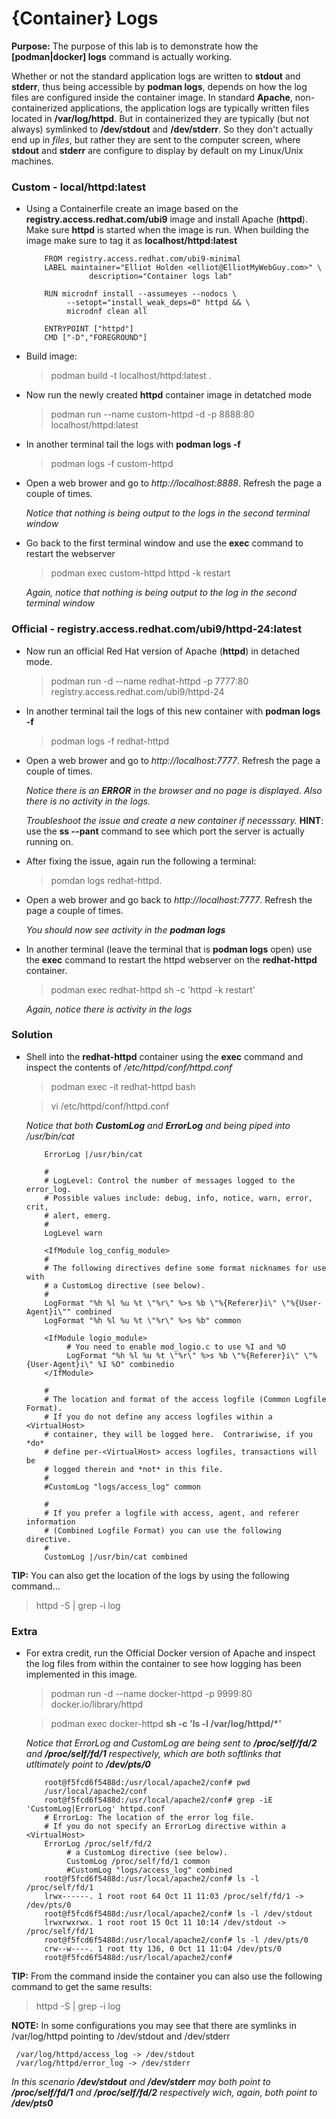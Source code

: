 # {Container} Logs

**Purpose:** The purpose of this lab is to demonstrate how the **[podman|docker] logs** command is actually working.

Whether or not the standard application logs are written to **stdout** and **stderr**,
thus being accessible by __podman logs__, depends on how the log files are configured 
inside the container image. In standard __Apache__, non-containerized
applications, the application logs are typically written files located in __/var/log/httpd__.
But in containerized they are typically (but not always) symlinked to __/dev/stdout__
and __/dev/stderr__. So they don't actually end up in *files*, but rather they are sent
to the computer screen, where __stdout__ and __stderr__ are configure to display by
default on my Linux/Unix machines.

### Custom - local/httpd:latest
* Using a Containerfile create an image based on the __registry.access.redhat.com/ubi9__ image and install Apache (__httpd__). Make sure __httpd__ is started when the image is run. When building the image make sure to tag it as __localhost/httpd:latest__

          FROM registry.access.redhat.com/ubi9-minimal
          LABEL maintainer="Elliot Holden <elliot@ElliotMyWebGuy.com>" \
                    description="Container logs lab"

          RUN microdnf install --assumeyes --nodocs \
               --setopt="install_weak_deps=0" httpd && \
               microdnf clean all

          ENTRYPOINT ["httpd"]
          CMD ["-D","FOREGROUND"]

*  Build image:
   > podman build -t localhost/httpd:latest .

* Now run the newly created **httpd** container image in detatched mode
  >podman run --name custom-httpd -d -p 8888:80 localhost/httpd:latest

* In another terminal tail the logs with **podman logs -f**
  >podman logs -f custom-httpd

* Open a web brower and go to *http://localhost:8888*. Refresh the page a couple of times.

  *Notice that nothing is being output to the logs in the second terminal window*

* Go back to the first terminal window and use the **exec** command to restart the webserver
  >podman exec custom-httpd httpd -k restart 

  *Again, notice that nothing is being output to the log in the second terminal window* 

### Official - registry.access.redhat.com/ubi9/httpd-24:latest 
* Now run an official Red Hat version of Apache (__httpd__) in detached mode.
  > podman run -d --name redhat-httpd -p 7777:80 registry.access.redhat.com/ubi9/httpd-24

* In another terminal tail the logs of this new container with **podman logs -f**
  >podman logs -f redhat-httpd

* Open a web brower and go to *http://localhost:7777*. Refresh the page a couple of times.

  *Notice there is an **ERROR** in the browser and no page is displayed. Also there is no activity in the logs.*

  *Troubleshoot the issue and create a new container if necesssary.*  **HINT**: use the **ss --pant** command to see which port the server is actually running on.

* After fixing the issue, again run the following a terminal:
  >pomdan logs redhat-httpd.

* Open a web brower and go back to *http://localhost:7777*. Refresh the page a couple of times.

  *You should now see activity in the __podman logs__*

* In another terminal (leave the terminal that is __podman logs__ open) use the **exec** command to restart the httpd webserver on the __redhat-httpd__ container.

  >podman exec redhat-httpd sh -c 'httpd -k restart'

  *Again, notice there is activity in the logs*

### Solution
* Shell into the __redhat-httpd__ container using the __exec__ command and inspect the contents of */etc/httpd/conf/httpd.conf*

  >podman exec -it redhat-httpd bash

  >vi /etc/httpd/conf/httpd.conf

     *Notice that both __CustomLog__ and __ErrorLog__ and being piped into /usr/bin/cat*


          ErrorLog |/usr/bin/cat

          #
          # LogLevel: Control the number of messages logged to the error_log.
          # Possible values include: debug, info, notice, warn, error, crit,
          # alert, emerg.
          #
          LogLevel warn

          <IfModule log_config_module>
          #
          # The following directives define some format nicknames for use with
          # a CustomLog directive (see below). 
          #
          LogFormat "%h %l %u %t \"%r\" %>s %b \"%{Referer}i\" \"%{User-Agent}i\"" combined
          LogFormat "%h %l %u %t \"%r\" %>s %b" common

          <IfModule logio_module>
               # You need to enable mod_logio.c to use %I and %O
               LogFormat "%h %l %u %t \"%r\" %>s %b \"%{Referer}i\" \"%{User-Agent}i\" %I %O" combinedio
          </IfModule>

          #
          # The location and format of the access logfile (Common Logfile Format).
          # If you do not define any access logfiles within a <VirtualHost>
          # container, they will be logged here.  Contrariwise, if you *do*
          # define per-<VirtualHost> access logfiles, transactions will be 
          # logged therein and *not* in this file.
          #
          #CustomLog "logs/access_log" common

          #
          # If you prefer a logfile with access, agent, and referer information
          # (Combined Logfile Format) you can use the following directive.
          #
          CustomLog |/usr/bin/cat combined
     </IfModule>

__TIP:__ You can also get the location of the logs by using the following command...
>httpd -S | grep -i log

### Extra

* For extra credit, run the Official Docker version of Apache and inspect the log files from within the container to see how logging has been implemented in this image.

  >podman run -d --name docker-httpd -p 9999:80 docker.io/library/httpd

  >podman exec docker-httpd __sh -c 'ls -l /var/log/httpd/*'__

  *Notice that ErrorLog and CustomLog are being sent to __/proc/self/fd/2__ and __/proc/self/fd/1__ respectively, which are both softlinks that utltimately point to __/dev/pts/0__* 

          root@f5fcd6f5488d:/usr/local/apache2/conf# pwd
          /usr/local/apache2/conf
          root@f5fcd6f5488d:/usr/local/apache2/conf# grep -iE 'CustomLog|ErrorLog' httpd.conf
          # ErrorLog: The location of the error log file.
          # If you do not specify an ErrorLog directive within a <VirtualHost>
          ErrorLog /proc/self/fd/2
               # a CustomLog directive (see below).
               CustomLog /proc/self/fd/1 common
               #CustomLog "logs/access_log" combined
          root@f5fcd6f5488d:/usr/local/apache2/conf# ls -l /proc/self/fd/1
          lrwx------. 1 root root 64 Oct 11 11:03 /proc/self/fd/1 -> /dev/pts/0
          root@f5fcd6f5488d:/usr/local/apache2/conf# ls -l /dev/stdout
          lrwxrwxrwx. 1 root root 15 Oct 11 10:14 /dev/stdout -> /proc/self/fd/1
          root@f5fcd6f5488d:/usr/local/apache2/conf# ls -l /dev/pts/0
          crw--w----. 1 root tty 136, 0 Oct 11 11:04 /dev/pts/0
          root@f5fcd6f5488d:/usr/local/apache2/conf# 

__TIP:__ From the command inside the container you can also use the following command to get the same results:
>httpd -S | grep -i log

__NOTE:__ In some configurations you may see that there are symlinks in /var/log/httpd pointing to /dev/stdout and /dev/stderr

     /var/log/httpd/access_log -> /dev/stdout  
     /var/log/httpd/error_log -> /dev/stderr

*In this scenario __/dev/stdout__ and __/dev/stderr__ may both point to __/proc/self/fd/1__ and __/proc/self/fd/2__ respectively wich, again, both point to __/dev/pts0__*